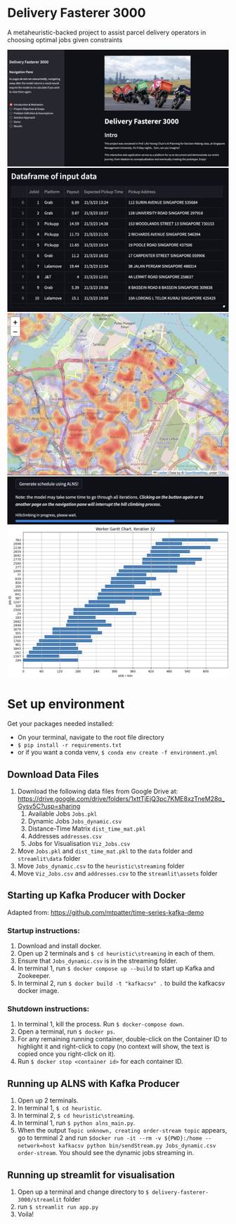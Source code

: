 # Delivery Fasterer 3000
A metaheuristic-backed project to assist parcel delivery operators in choosing optimal jobs given constraints

![Screenshot](https://github.com/hellobiondi/delivery-fasterer-3000/raw/main/screenshots/ss1.png)
![Screenshot](https://github.com/hellobiondi/delivery-fasterer-3000/raw/main/screenshots/ss2.png)
![Screenshot](https://github.com/hellobiondi/delivery-fasterer-3000/raw/main/screenshots/ss3.png)
![Screenshot](https://github.com/hellobiondi/delivery-fasterer-3000/raw/main/screenshots/ss4.png)
![Screenshot](https://github.com/hellobiondi/delivery-fasterer-3000/raw/main/screenshots/ss5.png)

# Set up environment
Get your packages needed installed:

  - On your terminal, navigate to the root file directory
  - `$ pip install -r requirements.txt`
  - or if you want a conda venv, `$ conda env create -f environment.yml`

## Download Data Files

1) Download the following data files from Google Drive at: https://drive.google.com/drive/folders/1xttTjEjQ3pc7KME8xzTneM28q_Gysv5C?usp=sharing
   1) Available Jobs `Jobs.pkl`
   2) Dynamic Jobs `Jobs_dynamic.csv`
   3) Distance-Time Matrix `dist_time_mat.pkl`
   4) Addresses `addresses.csv`
   5) Jobs for Visualisation `Viz_Jobs.csv`
2) Move `Jobs.pkl` and `dist_time_mat.pkl` to the `data` folder and `streamlit\data` folder
3) Move `Jobs_dynamic.csv` to the `heuristic\streaming` folder
4) Move `Viz_Jobs.csv` and `addresses.csv` to the `streamlit\assets` folder

## Starting up Kafka Producer with Docker

Adapted from: https://github.com/mtpatter/time-series-kafka-demo

### Startup instructions:
1) Download and install docker.
2) Open up 2 terminals and `$ cd heuristic\streaming` in each of them.
3) Ensure that `Jobs_dynamic.csv` is in the streaming folder.
4) In terminal 1, run `$ docker compose up --build` to start up Kafka and Zookeeper. 
5) In terminal 2, run `$ docker build -t "kafkacsv" .` to build the kafkacsv docker image.

### Shutdown instructions:
1) In terminal 1, kill the process. Run `$ docker-compose down`.
2) Open a terminal, run `$ docker ps`.
3) For any remaining running container, double-click on the Container ID to highlight it and right-click to copy (no context will show, the text is copied once you right-click on it).
4) Run `$ docker stop <container id>` for each container ID. 

## Running up ALNS with Kafka Producer
1) Open up 2 terminals. 
2) In terminal 1, `$ cd heuristic`.
3) In terminal 2, `$ cd heuristic\streaming`.
4) In terminal 1, run `$ python alns_main.py`.
5) When the output `Topic unknown, creating order-stream topic` appears, go to terminal 2 and run
`$docker run -it --rm -v ${PWD}:/home --network=host kafkacsv python bin/sendStream.py Jobs_dynamic.csv order-stream`. You should see the dynamic jobs streaming in.

## Running up streamlit for visualisation
1. Open up a terminal and change directory to `$ delivery-fasterer-3000/streamlit` folder
2. run `$ streamlit run app.py`
3. Voila!
